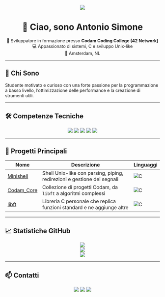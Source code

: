 <!-- Banner di Benvenuto -->
<p align="center">
  <img src="https://readme-typing-svg.demolab.com/?lines=Hi,+I'm+Antonio+Simone;Software+Developer+@Codam;Passionate+about+C+and+Shells&center=true&width=500&height=45">
</p>

<h1 align="center">👋 Ciao, sono Antonio Simone</h1>

<p align="center">
  🚀 Sviluppatore in formazione presso <strong>Codam Coding College (42 Network)</strong>  
  <br>💻 Appassionato di sistemi, C e sviluppo Unix-like  
  <br>📍 Amsterdam, NL
</p>

---

## 🧠 Chi Sono

Studente motivato e curioso con una forte passione per la programmazione a basso livello, l’ottimizzazione delle performance e la creazione di strumenti utili.

---

## 🛠️ Competenze Tecniche

<p align="center">
  <img src="https://img.shields.io/badge/C-00599C?style=for-the-badge&logo=c&logoColor=white"/>
  <img src="https://img.shields.io/badge/Python-3776AB?style=for-the-badge&logo=python&logoColor=white"/>
  <img src="https://img.shields.io/badge/Bash-121011?style=for-the-badge&logo=gnu-bash&logoColor=white"/>
  <img src="https://img.shields.io/badge/Linux-FCC624?style=for-the-badge&logo=linux&logoColor=black"/>
  <img src="https://img.shields.io/badge/Git-F05032?style=for-the-badge&logo=git&logoColor=white"/>
</p>

---

## 📂 Progetti Principali

| Nome            | Descrizione                                                                 | Linguaggi  |
|-----------------|-----------------------------------------------------------------------------|------------|
| [Minishell](https://github.com/AntonioSimo/minishell) | Shell Unix-like con parsing, piping, redirezioni e gestione dei segnali | ![C](https://img.shields.io/badge/-C-blue?style=flat-square&logo=c) |
| [Codam_Core](https://github.com/AntonioSimo/Codam_Core) | Collezione di progetti Codam, da `libft` a algoritmi complessi          | ![C](https://img.shields.io/badge/-C-blue?style=flat-square&logo=c) |
| [libft](https://github.com/AntonioSimo/libft) | Libreria C personale che replica funzioni standard e ne aggiunge altre  | ![C](https://img.shields.io/badge/-C-blue?style=flat-square&logo=c) |

---

## 📈 Statistiche GitHub

<p align="center">
  <img src="https://github-readme-stats.vercel.app/api?username=AntonioSimo&show_icons=true&theme=radical&hide_border=true" />
  <br>
  <img src="https://github-readme-streak-stats.herokuapp.com/?user=AntonioSimo&theme=radical&hide_border=true"/>
  <br>
  <img src="https://github-readme-stats.vercel.app/api/top-langs/?username=AntonioSimo&layout=compact&theme=radical&hide_border=true"/>
</p>

---

## 📫 Contatti

<p align="center">
  <a href="mailto:antonio.simone@example.com"><img src="https://img.shields.io/badge/Email-D14836?style=for-the-badge&logo=gmail&logoColor=white"/></a>
  <a href="https://www.linkedin.com/in/simone-antonio"><img src="https://img.shields.io/badge/LinkedIn-blue?style=for-the-badge&logo=linkedin&logoColor=white"/></a>
  <a href="https://github.com/AntonioSimo"><img src="https://img.shields.io/badge/GitHub-000?style=for-the-badge&logo=github&logoColor=white"/></a>
</p>
